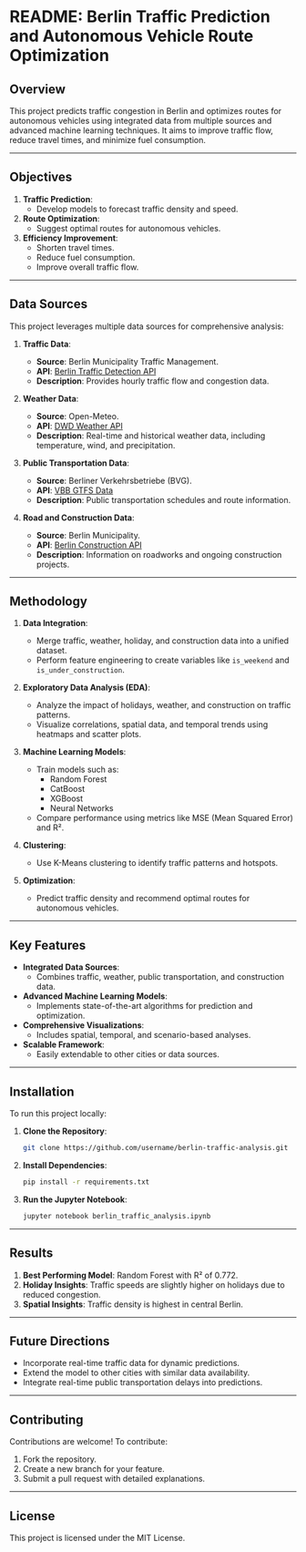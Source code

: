 
# README: Berlin Traffic Prediction and Autonomous Vehicle Route Optimization

## Overview
This project predicts traffic congestion in Berlin and optimizes routes for autonomous vehicles using integrated data from multiple sources and advanced machine learning techniques. It aims to improve traffic flow, reduce travel times, and minimize fuel consumption.

---

## Objectives
1. **Traffic Prediction**:
   - Develop models to forecast traffic density and speed.
2. **Route Optimization**:
   - Suggest optimal routes for autonomous vehicles.
3. **Efficiency Improvement**:
   - Shorten travel times.
   - Reduce fuel consumption.
   - Improve overall traffic flow.

---

## Data Sources
This project leverages multiple data sources for comprehensive analysis:

1. **Traffic Data**:
   - **Source**: Berlin Municipality Traffic Management.
   - **API**: [Berlin Traffic Detection API](https://api.viz.berlin.de/daten/verkehrsdetektion)
   - **Description**: Provides hourly traffic flow and congestion data.

2. **Weather Data**:
   - **Source**: Open-Meteo.
   - **API**: [DWD Weather API](https://open-meteo.com/en/docs/dwd-api#latitude=52.5244&longitude=13.4105)
   - **Description**: Real-time and historical weather data, including temperature, wind, and precipitation.

3. **Public Transportation Data**:
   - **Source**: Berliner Verkehrsbetriebe (BVG).
   - **API**: [VBB GTFS Data](https://daten.berlin.de/datensaetze/vbb-fahrplandaten-via-gtfs)
   - **Description**: Public transportation schedules and route information.

4. **Road and Construction Data**:
   - **Source**: Berlin Municipality.
   - **API**: [Berlin Construction API](https://api.viz.berlin.de/daten/verkehrsdetektion)
   - **Description**: Information on roadworks and ongoing construction projects.

---

## Methodology
1. **Data Integration**:
   - Merge traffic, weather, holiday, and construction data into a unified dataset.
   - Perform feature engineering to create variables like `is_weekend` and `is_under_construction`.

2. **Exploratory Data Analysis (EDA)**:
   - Analyze the impact of holidays, weather, and construction on traffic patterns.
   - Visualize correlations, spatial data, and temporal trends using heatmaps and scatter plots.

3. **Machine Learning Models**:
   - Train models such as:
     - Random Forest
     - CatBoost
     - XGBoost
     - Neural Networks
   - Compare performance using metrics like MSE (Mean Squared Error) and R².

4. **Clustering**:
   - Use K-Means clustering to identify traffic patterns and hotspots.

5. **Optimization**:
   - Predict traffic density and recommend optimal routes for autonomous vehicles.

---

## Key Features
- **Integrated Data Sources**:
  - Combines traffic, weather, public transportation, and construction data.
- **Advanced Machine Learning Models**:
  - Implements state-of-the-art algorithms for prediction and optimization.
- **Comprehensive Visualizations**:
  - Includes spatial, temporal, and scenario-based analyses.
- **Scalable Framework**:
  - Easily extendable to other cities or data sources.

---

## Installation
To run this project locally:

1. **Clone the Repository**:
   ```bash
   git clone https://github.com/username/berlin-traffic-analysis.git
   ```

2. **Install Dependencies**:
   ```bash
   pip install -r requirements.txt
   ```

3. **Run the Jupyter Notebook**:
   ```bash
   jupyter notebook berlin_traffic_analysis.ipynb
   ```

---

## Results
1. **Best Performing Model**: Random Forest with R² of 0.772.
2. **Holiday Insights**: Traffic speeds are slightly higher on holidays due to reduced congestion.
3. **Spatial Insights**: Traffic density is highest in central Berlin.

---

## Future Directions
- Incorporate real-time traffic data for dynamic predictions.
- Extend the model to other cities with similar data availability.
- Integrate real-time public transportation delays into predictions.

---

## Contributing
Contributions are welcome! To contribute:
1. Fork the repository.
2. Create a new branch for your feature.
3. Submit a pull request with detailed explanations.

---

## License
This project is licensed under the MIT License.

